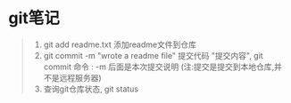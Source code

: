 # git笔记
> 1. git add readme.txt 添加readme文件到仓库
> 2. git commit -m "wrote a readme file" 提交代码 "提交内容",
	git commit 命令 : -m 后面是本次提交说明 (注:提交是提交到本地仓库,并不是远程服务器)
> 3. 查询git仓库状态, git status